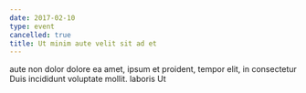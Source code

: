 ```yaml
---
date: 2017-02-10
type: event
cancelled: true
title: Ut minim aute velit sit ad et
---
```

aute non dolor dolore ea amet, ipsum et proident, tempor elit, in consectetur Duis incididunt voluptate mollit. laboris Ut